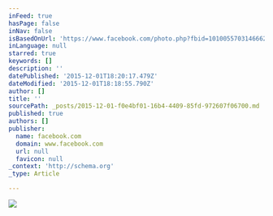 ```yaml
---
inFeed: true
hasPage: false
inNav: false
isBasedOnUrl: 'https://www.facebook.com/photo.php?fbid=10100557031466629&set=a.799116846629.2187950.35800143&type=3&theater'
inLanguage: null
starred: true
keywords: []
description: ''
datePublished: '2015-12-01T18:20:17.479Z'
dateModified: '2015-12-01T18:18:55.790Z'
author: []
title: ''
sourcePath: _posts/2015-12-01-f0e4bf01-16b4-4409-85fd-972607f06700.md
published: true
authors: []
publisher:
  name: facebook.com
  domain: www.facebook.com
  url: null
  favicon: null
_context: 'http://schema.org'
_type: Article

---
```

![](https://scontent-frt3-1.xx.fbcdn.net/hphotos-xta1/t31.0-8/12038881_10100557031466629_8075946284169571186_o.jpg)